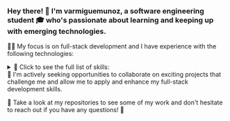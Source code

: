### Hey there! 👋 I'm varmiguemunoz, a software engineering student 🎓 who's passionate about learning and keeping up with emerging technologies.

👨‍💻 My focus is on full-stack development and I have experience with the following technologies:

<details>
  <summary>🔧 Click to see the full list of skills:</summary>
HTML5 💻
CSS3 🎨
JavaScript 🚀
Python 🐍
Node.js 🌟
Express 🚂
React ⚛️
Next.js 🏎️
Tailwind CSS 🌈
MySQL 🐬
PostgreSQL 🐘
</details>
🚀 I'm actively seeking opportunities to collaborate on exciting projects that challenge me and allow me to apply and enhance my full-stack development skills.

👀 Take a look at my repositories to see some of my work and don't hesitate to reach out if you have any questions! 📩








